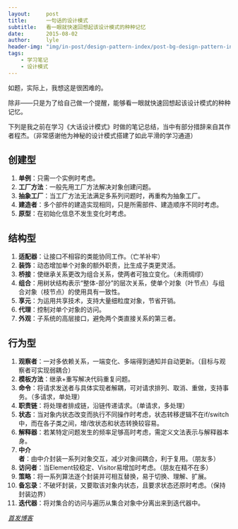 ```yaml
---
layout:     post
title:      一句话的设计模式
subtitle:   看一眼就快速回想起该设计模式的种种记忆
date:       2015-08-02
author:     lyle
header-img: "img/in-post/design-pattern-index/post-bg-design-pattern-index.jpg"
tags:
    - 学习笔记
    - 设计模式
---
```


如题，实际上，我想这是很困难的。

除非——只是为了给自己做一个提醒，能够看一眼就快速回想起该设计模式的种种记忆。

下列是我之前在学习《大话设计模式》时做的笔记总结，当中有部分措辞来自其作者程杰。（非常感谢他为神秘的设计模式搭建了如此平滑的学习通道）

## 创建型

1. **单例**：只需一个实例时考虑。
2. **工厂方法**：一般先用工厂方法解决对象创建问题。
3. **抽象工厂**：当工厂方法无法满足多系列问题时，再重构为抽象工厂。
4. **建造者**：多个部件的建造实现相同，只是所需部件、建造顺序不同时考虑。
5. **原型**：在初始化信息不发生变化时考虑。


## 结构型

1. **适配器**：让接口不相容的类能协同工作。（亡羊补牢）
2. **装饰**：动态增加单个对象的额外职责，比生成子类更灵活。
3. **桥接**：使继承关系更改为组合关系，使两者可独立变化。（未雨绸缪）
4. **组合**：用树状结构表示“整体-部分”的层次关系，使单个对象（叶节点）与组合对象（枝节点）的使用具有一致性。
5. **享元**：为运用共享技术，支持大量细粒度对象，节省开销。
6. **代理**：控制对单个对象的访问。
7. **外观**：子系统的高层接口，避免两个类直接关系的第三者。

## 行为型

1. **观察者**：一对多依赖关系，一端变化、多端得到通知并自动更新。（目标与观察者可实现弱耦合）
2. **模板方法**：继承+重写解决代码重复问题。
3. **命令**：将请求发送者与具体实现者解耦，可对请求排列、取消、重做，支持事务。（多请求，单处理）
4. **职责链**：将处理者排成链，沿链传递请求。（单请求，多处理）
5. **状态**：当对象内状态改变而执行不同操作时考虑，状态转移逻辑不在if/switch中，而在各子类之间，增/改状态和状态转换较容易。
6. **解释器**：若某特定问题发生的频率足够高时考虑，需定义文法表示与解释器本身。
7. **中介者**：由中介封装一系列对象交互，减少对象间耦合，利于复用。（朋友多）
8. **访问者**：当Element较稳定、Visitor易增加时考虑。（朋友在精不在多）
9. **策略**：将一系列算法逐个封装并可相互替换，易于切换、理解、扩展。
10. **备忘录**：不破坏封装，又要取该对象内状态，且要求状态还原时考虑。（保持封装边界）
11. **迭代器**：将对集合的访问与遍历从集合对象中分离出来到迭代器中。

*[首发博客](https://www.cnblogs.com/lzhlyle/p/4696645.html)*
